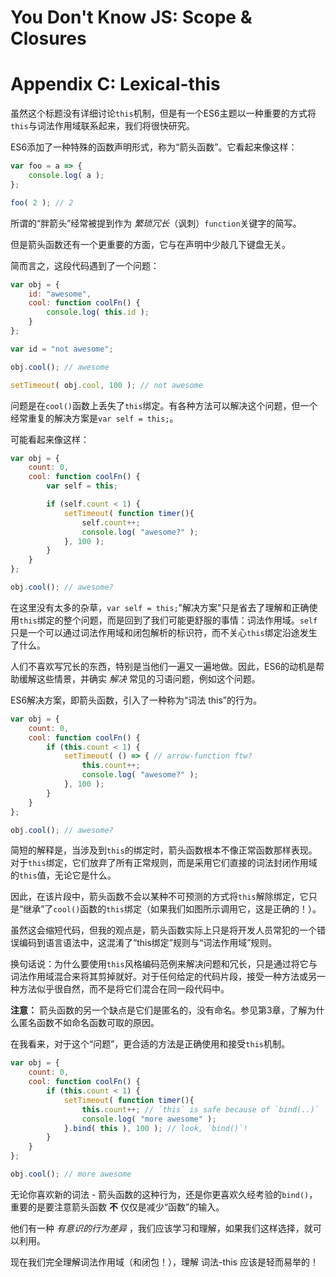 # You Don't Know JS: Scope & Closures

# Appendix C: Lexical-this

虽然这个标题没有详细讨论`this`机制，但是有一个ES6主题以一种重要的方式将`this`与词法作用域联系起来，我们将很快研究。

ES6添加了一种特殊的函数声明形式，称为“箭头函数”。它看起来像这样：

```js
var foo = a => {
	console.log( a );
};

foo( 2 ); // 2
```

所谓的“胖箭头”经常被提到作为 *繁琐冗长*（讽刺）`function`关键字的简写。

但是箭头函数还有一个更重要的方面，它与在声明中少敲几下键盘无关。

简而言之，这段代码遇到了一个问题：

```js
var obj = {
	id: "awesome",
	cool: function coolFn() {
		console.log( this.id );
	}
};

var id = "not awesome";

obj.cool(); // awesome

setTimeout( obj.cool, 100 ); // not awesome
```

问题是在`cool()`函数上丢失了`this`绑定。有各种方法可以解决这个问题，但一个经常重复的解决方案是`var self = this;`。

可能看起来像这样：

```js
var obj = {
	count: 0,
	cool: function coolFn() {
		var self = this;

		if (self.count < 1) {
			setTimeout( function timer(){
				self.count++;
				console.log( "awesome?" );
			}, 100 );
		}
	}
};

obj.cool(); // awesome?
```

在这里没有太多的杂草，`var self = this;`"解决方案"只是省去了理解和正确使用`this`绑定的整个问题，而是回到了我们可能更舒服的事情：词法作用域。`self`只是一个可以通过词法作用域和闭包解析的标识符，而不关心`this`绑定沿途发生了什么。

人们不喜欢写冗长的东西，特别是当他们一遍又一遍地做。因此，ES6的动机是帮助缓解这些情景，并确实 *解决* 常见的习语问题，例如这个问题。

ES6解决方案，即箭头函数，引入了一种称为“词法 this”的行为。

```js
var obj = {
	count: 0,
	cool: function coolFn() {
		if (this.count < 1) {
			setTimeout( () => { // arrow-function ftw?
				this.count++;
				console.log( "awesome?" );
			}, 100 );
		}
	}
};

obj.cool(); // awesome?
```

简短的解释是，当涉及到`this`的绑定时，箭头函数根本不像正常函数那样表现。对于`this`绑定，它们放弃了所有正常规则，而是采用它们直接的词法封闭作用域的`this`值，无论它是什么。

因此，在该片段中，箭头函数不会以某种不可预测的方式将`this`解除绑定，它只是“继承”了`cool()`函数的`this`绑定（如果我们如图所示调用它，这是正确的！）。

虽然这会缩短代码，但我的观点是，箭头函数实际上只是将开发人员常犯的一个错误编码到语言语法中，这混淆了“this绑定”规则与“词法作用域”规则。

换句话说：为什么要使用`this`风格编码范例来解决问题和冗长，只是通过将它与词法作用域混合来将其剪掉就好。对于任何给定的代码片段，接受一种方法或另一种方法似乎很自然，而不是将它们混合在同一段代码中。

**注意：** 箭头函数的另一个缺点是它们是匿名的，没有命名。参见第3章，了解为什么匿名函数不如命名函数可取的原因。

在我看来，对于这个“问题”，更合适的方法是正确使用和接受`this`机制。

```js
var obj = {
	count: 0,
	cool: function coolFn() {
		if (this.count < 1) {
			setTimeout( function timer(){
				this.count++; // `this` is safe because of `bind(..)`
				console.log( "more awesome" );
			}.bind( this ), 100 ); // look, `bind()`!
		}
	}
};

obj.cool(); // more awesome
```

无论你喜欢新的词法 - 箭头函数的这种行为，还是你更喜欢久经考验的`bind()`，重要的是要注意箭头函数 **不** 仅仅是减少“函数”的输入。

他们有一种 *有意识的行为差异* ，我们应该学习和理解，如果我们这样选择，就可以利用。

现在我们完全理解词法作用域（和闭包！），理解 词法-this 应该是轻而易举的！